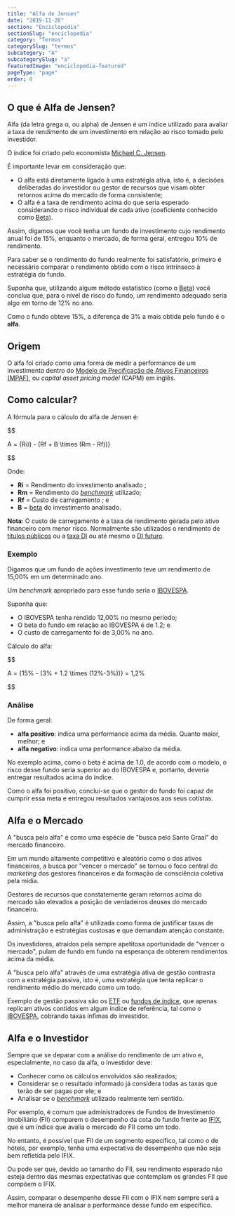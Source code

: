 ```yaml
---
title: "Alfa de Jensen"
date: "2019-11-26"
section: "Enciclopédia"
sectionSlug: "enciclopedia"
category: "Termos"
categorySlug: "termos"
subcategory: "A"
subcategorySlug: "a"
featuredImage: "enciclopedia-featured"
pageType: "page"
order: 0
---
```


## O que é Alfa de Jensen?

Alfa (da letra grega α, ou alpha) de Jensen é um índice utilizado para avaliar a taxa de rendimento de um investimento em relação ao risco tomado pelo investidor.

O índice foi criado pelo economista [Michael C. Jensen](https://en.wikipedia.org/wiki/Michael_C._Jensen).


É importante levar em consideração que:

- O alfa está diretamente ligado à uma estratégia ativa, isto é, a decisões deliberadas do investidor ou gestor de recursos que visam obter retornos acima do mercado de forma consistente;
- O alfa é a taxa de rendimento acima do que seria esperado considerando o risco individual de cada ativo (coeficiente conhecido como [Beta](/enciclopedia/termos/b/beta)).

Assim, digamos que você tenha um fundo de investimento cujo rendimento anual foi de 15%, enquanto o mercado, de forma geral, entregou 10% de rendimento.

Para saber se o rendimento do fundo realmente foi satisfatório, primeiro é necessário comparar o rendimento obtido com o risco intrínseco à estratégia do fundo.

Suponha que, utilizando algum método estatístico (como o [Beta](/enciclopedia/termos/b/beta)) você conclua que, para o nível de risco do fundo, um rendimento adequado seria algo em torno de 12% no ano.

Como o fundo obteve 15%, a diferença de 3% a mais obtida pelo fundo é o **alfa**.


## Origem

O alfa foi criado como uma forma de medir a performance de um investimento dentro do [Modelo de Precificação de Ativos Financeiros (MPAF)](/enciclopedia/termos/m/mpaf), ou *capital asset pricing model* (CAPM) em inglês.

## Como calcular?

A fórmula para o cálculo do alfa de Jensen é:

$$

A = {R(i) - (Rf + B \times (Rm - Rf))}

$$

Onde:

- **Ri** = Rendimento do investimento analisado ;
- **Rm** = Rendimento do [*benchmark*](/enciclopedia/termos/b/benchmark) utilizado;
- **Rf** = Custo de carregamento ; e
- **B** = [beta](/enciclopedia/termos/b/beta) do investimento analisado.

**Nota**: O custo de carregamento é a taxa de rendimento gerada pelo ativo financeiro com menor risco. Normalmente são utilizados o rendimento de [títulos públicos](/aprenda/renda-fixa/tesouro-direto) ou a [taxa DI](enciclopedia/termos/t/taxa-di) ou até mesmo o [DI futuro](/enciclopedia/termos/d/di-futuro).


### Exemplo

Digamos que um fundo de ações investimento teve um rendimento de 15,00% em um determinado ano.

Um *benchmark* apropriado para esse fundo seria o [IBOVESPA](/enciclopedia/termos/i/ibovespa). 

Suponha que:

- O IBOVESPA tenha rendido 12,00% no mesmo período;
- O beta do fundo em relação ao IBOVESPA é de 1.2; e
- O custo de carregamento foi de 3,00% no ano.

Cálculo do alfa:

$$

A = {15\% - (3\% + 1.2 \times (12\%-3\%))} = 1,2\%

$$

### Análise

De forma geral:

- **alfa positivo**: indica uma performance acima da média. Quanto maior, melhor; e
- **alfa negativo**: indica uma performance abaixo da média.

No exemplo acima, como o beta é acima de 1.0, de acordo com o modelo, o risco desse fundo seria superior ao do IBOVESPA e, portanto, deveria entregar resultados acima do índice.

Como o alfa foi positivo, conclui-se que o gestor do fundo foi capaz de cumprir essa meta e entregou resultados vantajosos aos seus cotistas.

## Alfa e o Mercado

A "busca pelo alfa" é como uma espécie de "busca pelo Santo Graal" do mercado financeiro.

Em um mundo altamente competitivo e aleatório como o dos ativos financeiros, a busca por "vencer o mercado" se tornou o foco central do *marketing* dos gestores financeiros e da formação de consciência coletiva pela mídia.

Gestores de recursos que constatemente geram retornos acima do mercado são elevados a posição de verdadeiros deuses do mercado financeiro.

Assim, a "busca pelo alfa" é utilizada como forma de justificar taxas de administração e estratégias custosas e que demandam atenção constante.

Os investidores, atraídos pela sempre apetitosa oportunidade de "vencer o mercado", pulam de fundo em fundo na esperança de obterem rendimentos acima da média.

A "busca pelo alfa" através de uma estratégia ativa de gestão contrasta com a estratégia passiva, isto é, uma estratégia que tenta replicar o rendimento médio do mercado como um todo.

Exemplo de gestão passiva são os [ETF](/enciclopedia/termos/e/exchange-traded-funds) ou [fundos de índice](/enciclopedia/termos/f/fundo-de-indice), que apenas replicam ativos contidos em algum índice de referência, tal como o [IBOVESPA](/enciclopedia/termos/i/ibovespa), cobrando taxas ínfimas do investidor.


## Alfa e o Investidor

Sempre que se deparar com a análise do rendimento de um ativo e, especialmente, no caso da alfa, o investidor deve:

- Conhecer como os cálculos envolvidos são realizados;
- Considerar se o resultado informado já considera todas as taxas que terão de ser pagas por ele; e
- Analisar se o [*benchmark*](/enciclopedia/termos/b/benchmark) utilizado realmente tem sentido.

Por exemplo, é comum que administradores de Fundos de Investimento Imobiliário (FII) comparem o desempenho da cota do fundo frente ao [IFIX](/enciclopedia/termos/i/ifix), que é um índice que avalia o mercado de FII como um todo.

No entanto, é possível que FII de um segmento específico, tal como o de hóteis, por exemplo, tenha uma expectativa de desempenho que não seja bem refletida pelo IFIX.

Ou pode ser que, devido ao tamanho do FII, seu rendimento esperado não esteja dentro das mesmas expectativas que contemplam os grandes FII que compõem o IFIX.

Assim, comparar o desempenho desse FII com o IFIX nem sempre será a melhor maneira de analisar a performance desse fundo em específico.
